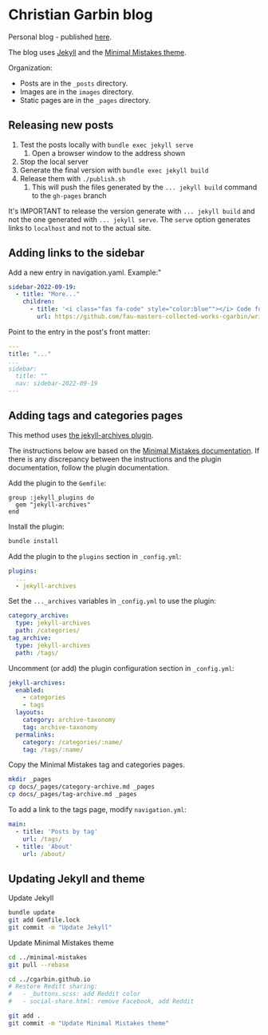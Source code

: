 # Christian Garbin blog

Personal blog - published [here](https://cgarbin.github.io/).

The blog uses [Jekyll](http://jekyllrb.com/) and the [Minimal Mistakes theme](https://mmistakes.github.io/minimal-mistakes/).

Organization:

- Posts are in the `_posts` directory.
- Images are in the `images` directory.
- Static pages are in the `_pages` directory.

## Releasing new posts

1. Test the posts locally with `bundle exec jekyll serve`
   1. Open a browser window to the address shown
1. Stop the local server
1. Generate the final version with `bundle exec jekyll build`
1. Release them with `./publish.sh`
   1. This will push the files generated by the `... jekyll build` command to the `gh-pages` branch

It's IMPORTANT to release the version generate with `... jekyll build` and not the one generated with `... jekyll serve`. The `serve` option generates links to `localhost` and not to the actual site.

## Adding links to the sidebar

Add a new entry in navigation.yaml. Example:"

```yaml
sidebar-2022-09-19:
  - title: "More..."
    children:
      - title: '<i class="fas fa-code" style="color:blue""></i> Code for this article'
        url: https://github.com/fau-masters-collected-works-cgarbin/writing-good-jupyter-notebooks
```

Point to the entry in the post's front matter:

```yaml
---
title: "..."
...
sidebar:
  title: ""
  nav: sidebar-2022-09-19
---
```

## Adding tags and categories pages

This method uses [the jekyll-archives plugin](https://github.com/jekyll/jekyll-archives).

The instructions below are based on the [Minimal Mistakes documentation](https://mmistakes.github.io/minimal-mistakes/docs/configuration/#archive-settings). If there is any discrepancy between the instructions and the plugin documentation, follow the plugin documentation.

Add the plugin to the `Gemfile`:

```text
group :jekyll_plugins do
  gem "jekyll-archives"
end
```

Install the plugin:

```bash
bundle install
```

Add the plugin to the `plugins` section in `_config.yml`:

```yaml
plugins:
  ...
  - jekyll-archives
```

Set the `..._archives` variables in `_config.yml` to use the plugin:

```yaml
category_archive:
  type: jekyll-archives
  path: /categories/
tag_archive:
  type: jekyll-archives
  path: /tags/
```

Uncomment (or add) the plugin configuration section in `_config.yml`:

```yaml
jekyll-archives:
  enabled:
    - categories
    - tags
  layouts:
    category: archive-taxonomy
    tag: archive-taxonomy
  permalinks:
    category: /categories/:name/
    tag: /tags/:name/
```

Copy the Minimal Mistakes tag and categories pages.

```bash
mkdir _pages
cp docs/_pages/category-archive.md _pages
cp docs/_pages/tag-archive.md _pages
```

To add a link to the tags page, modify `navigation.yml`:

```yaml
main:
  - title: 'Posts by tag'
    url: /tags/
  - title: 'About'
    url: /about/
```

## Updating Jekyll and theme

Update Jekyll

```bash
bundle update
git add Gemfile.lock
git commit -m "Update Jekyll"
```

Update Minimal Mistakes theme

```bash
cd ../minimal-mistakes
git pull --rebase

cd ../cgarbin.github.io
# Restore Reditt sharing:
#   - _buttons.scss: add Reddit color
#   - social-share.html: remove Facebook, add Reddit

git add .
git commit -m "Update Minimal Mistakes theme"
```
